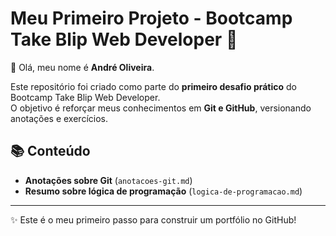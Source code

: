 # Meu Primeiro Projeto - Bootcamp Take Blip Web Developer 🚀

👋 Olá, meu nome é **André Oliveira**.

Este repositório foi criado como parte do **primeiro desafio prático** do Bootcamp Take Blip Web Developer.  
O objetivo é reforçar meus conhecimentos em **Git e GitHub**, versionando anotações e exercícios.

## 📚 Conteúdo
- **Anotações sobre Git** (`anotacoes-git.md`)
- **Resumo sobre lógica de programação** (`logica-de-programacao.md`)

---
✨ Este é o meu primeiro passo para construir um portfólio no GitHub!
